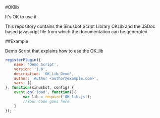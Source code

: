 #OKlib

It's OK to use it

This repository contains the Sinusbot Script Library OKLib and the JSDoc based javascript file from which the documentation can be generated.

##Example

Demo Script that explains how to use the OK_lib


```javascript
registerPlugin({
    name: 'Demo Script',
    version: '1.0',
    description: 'OK_Lib_Demo',
    author: 'Author <author@example.com>',
    vars: []
}, function(sinusbot, config) {
    event.on('load', function(){
        var lib = require('OK_lib.js');
        //Your Code goes here
    }
});
```


